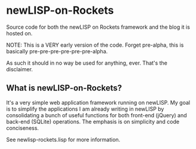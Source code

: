 newLISP-on-Rockets
==================

Source code for both the newLISP on Rockets framework and the blog it is hosted on.

NOTE: This is a VERY early version of the code.  Forget pre-alpha, this is basically pre-pre-pre-pre-pre-pre-alpha.

As such it should in no way be used for anything, ever.  That's the disclaimer.

What is newLISP-on-Rockets?
---------------------------

It's a very simple web application framework running on newLISP.  My goal is to simplify the applications I am already writing in newLISP by consolidating a bunch of useful functions for both front-end (jQuery) and back-end (SQLite) operations.  The emphasis is on simplicity and code conciseness.

See newlisp-rockets.lisp for more information.

